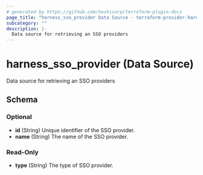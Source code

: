 ```yaml
---
# generated by https://github.com/hashicorp/terraform-plugin-docs
page_title: "harness_sso_provider Data Source - terraform-provider-harness"
subcategory: ""
description: |-
  Data source for retrieving an SSO providers
---
```


# harness_sso_provider (Data Source)

Data source for retrieving an SSO providers



<!-- schema generated by tfplugindocs -->
## Schema

### Optional

- **id** (String) Unique identifier of the SSO provider.
- **name** (String) The name of the SSO provider.

### Read-Only

- **type** (String) The type of SSO provider.


